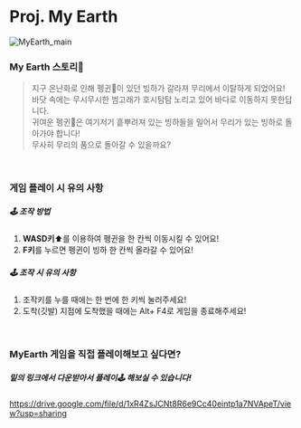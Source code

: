 # Proj. My Earth
![MyEarth_main](https://user-images.githubusercontent.com/50323157/171077694-a4c9ca82-6b81-47c1-a26c-c0381d77d9a2.png)

### My Earth 스토리📜
> 지구 온난화로 인해 펭귄🐧이 있던 빙하가 갈라져 무리에서 이탈하게 되었어요!  
바닷 속에는 무시무시한 범고래가 호시탐탐 노리고 있어 바다로 이동하지 못한답니다.  
귀여운 펭귄🐧은 여기저기 흩뿌려져 있는 빙하들을 밀어서 무리가 있는 빙하로 돌아가야 합니다!  
무사히 무리의 품으로 돌아갈 수 있을까요?
<br>
  
### 게임 플레이 시 유의 사항
##### 🕹 조작 방법 
1. **WASD키**⬆를 이용하여 펭귄을 한 칸씩 이동시킬 수 있어요!  
2. **F키**를 누르면 펭귄이 빙하 한 칸씩 올라갈 수 있어요!

##### 🕹 조작 시 유의 사항
1. 조작키를 누를 때에는 한 번에 한 키씩 눌러주세요!  
2. 도착(깃발) 지점에 도착했을 때에는 Alt+ F4로 게임을 종료해주세요!
  
<br>
 
### MyEarth 게임을 직접 플레이해보고 싶다면?
##### 밑의 링크에서 다운받아서 플레이🕹 해보실 수 있습니다! 
https://drive.google.com/file/d/1xR4ZsJCNt8R6e9Cc40eintp1a7NVApeT/view?usp=sharing
